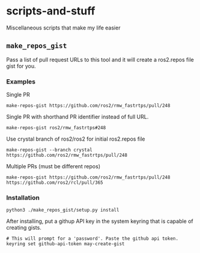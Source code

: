 # scripts-and-stuff
Miscellaneous scripts that make my life easier

## `make_repos_gist`

Pass a list of pull request URLs to this tool and it will create a ros2.repos file gist for you.

### Examples
Single PR
```
make-repos-gist https://github.com/ros2/rmw_fastrtps/pull/248
```

Single PR with shorthand PR identifier instead of full URL.
```
make-repos-gist ros2/rmw_fastrtps#248
```

Use crystal branch of ros2/ros2 for initial ros2.repos file
```
make-repos-gist --branch crystal https://github.com/ros2/rmw_fastrtps/pull/248
```

Multiple PRs (must be different repos)
```
make-repos-gist https://github.com/ros2/rmw_fastrtps/pull/248 https://github.com/ros2/rcl/pull/365
```

### Installation

```
python3 ./make_repos_gist/setup.py install
```

After installing, put a githup API key in the system keyring that is capable of creating gists.

```
# This will prompt for a 'password'. Paste the github api token.
keyring set github-api-token may-create-gist
```
